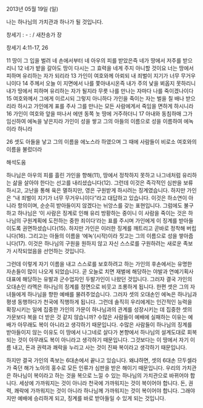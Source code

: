 2013년 05월 19일 (일)

나는 하나님의 가치관과 하나가 될 것입니다.



창세기 : - : / 새찬송가  장


창세기 4:11-17, 26 

11 땅이 그 입을 벌려 네 손에서부터 네 아우의 피를 받았은즉 네가 땅에서 저주를 받으리니
12 네가 밭을 갈아도 땅이 다시는 그 효력을 네게 주지 아니할 것이요 너는 땅에서 피하며 유리하는 자가 되리라
13 가인이 여호와께 아뢰되 내 죄벌이 지기가 너무 무거우니이다
14 주께서 오늘 이 지면에서 나를 쫓아내시온즉 내가 주의 낯을 뵈옵지 못하리니 내가 땅에서 피하며 유리하는 자가 될지라 무릇 나를 만나는 자마다 나를 죽이겠나이다
15 여호와께서 그에게 이르시되 그렇지 아니하다 가인을 죽이는 자는 벌을 칠 배나 받으리라 하시고 가인에게 표를 주사 그를 만나는 모든 사람에게서 죽임을 면하게 하시니라
16 가인이 여호와 앞을 떠나서 에덴 동쪽 놋 땅에 거주하더니
17 아내와 동침하매 그가 임신하여 에녹을 낳은지라 가인이 성을 쌓고 그의 아들의 이름으로 성을 이름하여 에녹이라 하니라

26 셋도 아들을 낳고 그의 이름을 에노스라 하였으며 그 때에 사람들이 비로소 여호와의 이름을 불렀더라

해석도움





하나님은 아우의 피를 흘린 가인을 향해(11), 땅에서 정착하지 못하고 나그네처럼 유리하는 삶을 살아야 한다는 선고를 내리셨습니다(12). 그런데 이것은 즉각적인 심판을 보류하시고, 고난을 통해 육은 멸하지만, 영은 구원받게 하시려는 징계였습니다. 하지만 가인은 “내 죄벌이 지기가 너무 무거우니이다”라고 대답하고 있습니다. 이것은 하소연이 아니라 항의이며, 순순히 받아들이지 않겠다는 뉘앙스를 갖는 표현입니다. 그럼에도 불구하고 하나님은 ‘이 사람은 징계로 인해 유리 방황하는 중이니 이 사람을 죽이는 것은 하나님의 구원계획에 도전하는 중한 죄이다’라는 표를 주시며 가인에게 이 징계를 받아들이도록 권면하셨습니다(15). 하지만 가인은 이러한 징계를 깨트리고 곧바로 정착해 버립니다(16). 그리고는 아들의 이름을 ‘에녹’(시작)이라 짓고는 그의 이름으로 성을 쌓아줍니다(17). 이것은 하나님의 구원을 원하지 않고 자신 스스로를 구원하려는 새로운 족보가 시작되었음을 선언하는 것입니다. 

그런데 이렇게 자기 이름을 내고 스스로를 보호하려고 하는 가인의 후손에서는 유명한 자손들이 많이 나오게 되었습니다. 곧 오늘로 치면 재벌에 해당하는 야발과 연예기획사 대표에 해당하는 유발과 군수업자인 두발가인이 나왔던 것입니다. 그러자 결국 가인의 오대손인 라멕은 하나님의 징계를 정면으로 비웃고 조롱하게 됩니다. 한편 셋은 그의 자녀들에게 하나님을 향한 예배를 물려주었습니다. 그러자 셋의 오대손인 에녹은 하나님과 평생 동행하다가 천국에 직행하게 됩니다. 그런데 솔직히 우리에게는 인간적인 능력을 확장시키는 일에 집중한 가인의 가문이 하나님과의 관계를 성장시키는 데 집중한 셋의 가문보다 복을 더 받은 것 같지 않습니까? 수많은 사람들이 예배에 실패하는 이유는 예배가 아무래도 복이 아니라고 생각하기 때문입니다. 수많은 사람들이 하나님의 징계를 받아들이지 않는 이유도 이 땅에서 나그네로 살다가 본향에서 하나님의 설계도대로 회복되는 것이 아무래도 복이 아니라고 생각하기 때문입니다. 그것보다는 이 땅에서 자기 이름 내고, 돈과 권력과 쾌락을 누리고 사는 것이 진짜 복이라고 생각하기 때문입니다. 

하지만 결국 가인의 족보는 6대손에서 끝나고 있습니다. 왜냐하면, 셋의 6대손 므두셀라가 죽던 해가 노아의 홍수로 모든 인류가 심판을 받은 해이기 때문입니다. 우리의 가치관은 하나님이 복이라고 하는 것을 복으로 느낄 수 있는 하나님의 가치관으로 바뀌어야 합니다. 세상에 가까워지는 것이 아니라 천국에 가까워지는 것이 복이어야 합니다. 돈, 권력, 쾌락에 가까워지는 것이 아니라 하나님께 가까워지는 것이 복이어야 합니다. 그래야지만 예배에 승리하게 되고, 징계를 바로 받아들일 수 있게 되는 것입니다.